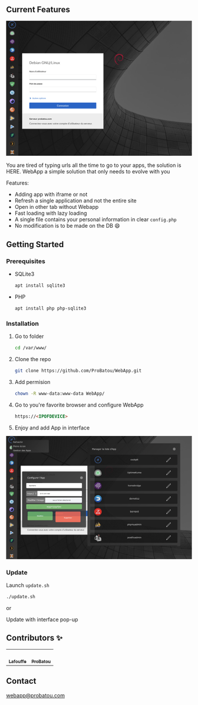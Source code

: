 <!-- CURRENT FEATURES -->
## Current Features

![Product Screen Shot](./README/WebAPP.png)

You are tired of typing urls all the time to go to your apps, the solution is HERE. WebApp a simple solution that only needs to evolve with you

Features:
* Adding app with iframe or not
* Refresh a single application and not the entire site
* Open in other tab without Webapp
* Fast loading with lazy loading
* A single file contains your personal information in clear `config.php`
* No modification is to be made on the DB :smile:



<!-- GETTING STARTED -->
## Getting Started
### Prerequisites

* SQLite3
  ```sh
  apt install sqlite3
  ```
  
* PHP
  ```sh
  apt install php php-sqlite3 
  ```

### Installation

1. Go to folder
   ```sh
   cd /var/www/
   ```
2. Clone the repo
   ```sh
   git clone https://github.com/ProBatou/WebApp.git
   ```
3. Add permision
   ```sh
   chown -R www-data:www-data WebApp/
   ```
4. Go to you're favorite browser and configure WebApp
   ```html
   https://<IPOFDEVICE>
   ```
5. Enjoy and add App in interface
  
  ![Interface Screen Shot](./README/WebAPP%20interface.png)



### Update

Launch `update.sh`
   ```sh
   ./update.sh
   ```
or

Update with interface pop-up 

## Contributors ✨

<!-- ALL-CONTRIBUTORS-LIST:START - Do not remove or modify this section -->
<!-- prettier-ignore-start -->
<!-- markdownlint-disable -->
<table>
<tr><td align="center"><a href="https://lafouffe.fr"><img src="https://avatars.githubusercontent.com/u/58776368?v=4" width="100px;" alt=""/><br /><sub><b>Lafouffe</b></sub></a><br/></td>
    
<td align="center"><a href="https://ProBatou.com"><img src="https://avatars.githubusercontent.com/u/27163397?v=4" width="100px;" alt=""/><br /><sub><b>ProBatou</b></sub></a><br/></td></tr>
</table>

<!-- markdownlint-restore -->
<!-- prettier-ignore-end -->

<!-- CONTACT -->
## Contact

 webapp@probatou.com
